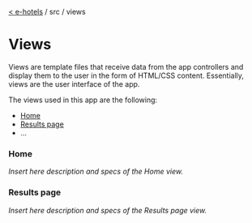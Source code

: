 [< e-hotels](index.md) / src / views

# Views

Views are template files that receive data from the app controllers and display them to the user in the form of HTML/CSS content. Essentially, views are the user interface of the app.

The views used in this app are the following:

* [Home](#home)
* [Results page](#results-page)
* ...

### Home
_Insert here description and specs of the Home view._


### Results page
_Insert here description and specs of the Results page view._
